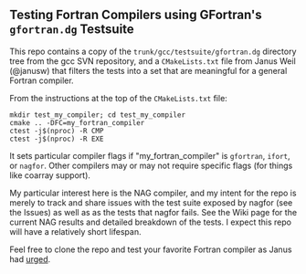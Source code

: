 ## Testing Fortran Compilers using GFortran's `gfortran.dg` Testsuite

This repo contains a copy of the `trunk/gcc/testsuite/gfortran.dg` directory tree
from the gcc SVN repository, and a `CMakeLists.txt` file from Janus Weil (@janusw)
that filters the tests into a set that are meaningful for a general Fortran compiler.

From the instructions at the top of the `CMakeLists.txt` file:
```
mkdir test_my_compiler; cd test_my_compiler
cmake .. -DFC=my_fortran_compiler
ctest -j$(nproc) -R CMP
ctest -j$(nproc) -R EXE
```
It sets particular compiler flags if "my_fortran_compiler" is `gfortran`, `ifort`, or `nagfor`.
Other compilers may or may not require specific flags (for things like coarray support).

My particular interest here is the NAG compiler, and my intent for the repo is merely to
track and share issues with the test suite exposed by nagfor (see the Issues) as well as
as the tests that nagfor fails.  See the Wiki page for the current NAG results and detailed
breakdown of the tests.  I expect this repo will have a relatively short lifespan.

Feel free to clone the repo and test your favorite Fortran compiler as Janus had
[urged](https://groups.google.com/forum/#!topic/comp.lang.fortran/AIHRQ2kJv3c).
